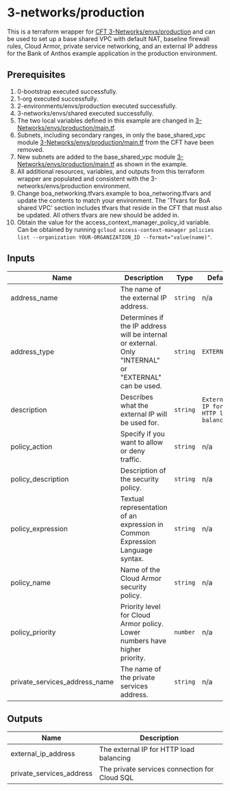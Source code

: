 # 3-networks/production

This is a terraform wrapper for [CFT 3-Networks/envs/production](https://github.com/terraform-google-modules/terraform-example-foundation/tree/master/3-networks/envs/production) and can be used to set up a base shared VPC with default NAT, baseline firewall rules, Cloud Armor, private service networking, and an external IP address for the Bank of Anthos example application in the production environment.

## Prerequisites

1. 0-bootstrap executed successfully.
1. 1-org executed successfully.
1. 2-environments/envs/production executed successfully.
1. 3-networks/envs/shared executed successfully.
1. The two local variables defined in this example are changed in [3-Networks/envs/production/main.tf](https://github.com/terraform-google-modules/terraform-example-foundation/blob/master/3-networks/envs/non-production/main.tf).
1. Subnets, including secondary ranges, in only the base_shared_vpc module [3-Networks/envs/production/main.tf](https://github.com/terraform-google-modules/terraform-example-foundation/blob/master/3-networks/envs/production/main.tf) from the CFT have been removed.
1. New subnets are added to the base_shared_vpc module [3-Networks/envs/production/main.tf](https://github.com/terraform-google-modules/terraform-example-foundation/blob/master/3-networks/envs/production/main.tf) as shown in the example.
1. All additional resources, variables, and outputs from this terraform wrapper are populated and consistent with the 3-networks/envs/production environment.
1. Change boa_networking.tfvars.example to boa_networing.tfvars and update the contents to match your environment. The 'Tfvars for BoA shared VPC' section includes tfvars that reside in the CFT that must also be updated. All others tfvars are new should be added in.
1. Obtain the value for the access_context_manager_policy_id variable. Can be obtained by running `gcloud access-context-manager policies list --organization YOUR-ORGANIZATION_ID --format="value(name)"`.

<!-- BEGINNING OF PRE-COMMIT-TERRAFORM DOCS HOOK -->
## Inputs

| Name | Description | Type | Default | Required |
|------|-------------|------|---------|:--------:|
| address\_name | The name of the external IP address. | `string` | n/a | yes |
| address\_type | Determines if the IP address will be internal or external. Only "INTERNAL" or "EXTERNAL" can be used. | `string` | `EXTERNAL` | yes |
| description | Describes what the external IP will be used for. | `string` | `External IP for HTTP load balancing.` | no |
| policy\_action | Specify if you want to allow or deny traffic. | `string` | n/a | yes |
| policy\_description | Description of the security policy. | `string` | n/a | no |
| policy\_expression | Textual representation of an expression in Common Expression Language syntax. | `string` | n/a | yes |
| policy\_name | Name of the Cloud Armor security policy. | `string` | n/a | yes |
| policy\_priority | Priority level for Cloud Armor policy. Lower numbers have higher priority. | `number` | n/a | yes |
| private\_services\_address\_name | The name of the private services address. | `string` | n/a | yes |

## Outputs

| Name | Description |
|------|-------------|
| external\_ip\_address | The external IP for HTTP load balancing |
| private\_services\_address | The private services connection for Cloud SQL |

<!-- END OF PRE-COMMIT-TERRAFORM DOCS HOOK -->
